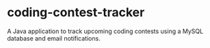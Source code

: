 # coding-contest-tracker
A Java application to track upcoming coding contests using a MySQL database and email notifications.
